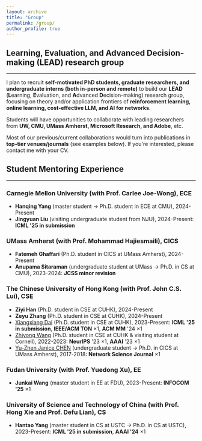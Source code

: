 ```yaml
---
layout: archive
title: "Group"
permalink: /group/
author_profile: true
---
```


## **L**earning, **E**valuation, and **A**dvanced **D**ecision-making (LEAD) research group
------
I plan to recruit **self-motivated PhD students, graduate researchers, and undergraduate interns (both in-person and remote)** to build our **LEAD** (**L**earning, **E**valuation, and **A**dvanced **D**ecision-making) research group, focusing on theory and/or application frontiers of **reinforcement learning, online learning, cost-effective LLM, and AI for networks**. 

Students will have opportunities to collaborate with leading researchers from **UW, CMU, UMass Amherst, Microsoft Research, and Adobe**, etc. 

Most of our previous/current collaborations would turn into publications in **top-tier venues/journals** (see examples below). If you're interested, please contact me with your CV.

## Student Mentoring Experience
------
### Carnegie Mellon University (with Prof. Carlee Joe-Wong), ECE
- **Hanqing Yang** (master student $\rightarrow$ Ph.D. student in ECE at CMU), 2024-Present<br>
- **Jingyuan Liu** (visiting undergraduate student from NJU), 2024-Present: **ICML '25 in submission** <br>

### UMass Amherst (with Prof. Mohammad Hajiesmaili), CICS
- **Fatemeh Ghaffari** (Ph.D. student in CICS at UMass Amherst), 2024-Present<br>
- **Anupama Sitaraman** (undergraduate student at UMass $\rightarrow$  Ph.D. in CS at CMU), 2023-2024: **JCSS minor revision**<br>


### The Chinese University of Hong Kong  (with Prof. John C.S. Lui), CSE
- **Ziyi Han** (Ph.D. student in CSE at CUHK), 2024-Present<br>
- **Zeyu Zhang** (Ph.D. student in CSE at CUHK), 2024-Present<br>
- [Xiangxiang Dai](https://xiangxdai.github.io/) (Ph.D. student in CSE at CUHK), 2023-Present: **ICML '25 in submission**, **IEEE/ACM TON** $\times 1$, **ACM MM** '24 $\times 1$<br>
- [Zhiyong Wang](https://zhiyongwangwzy.github.io/) (Ph.D. student in CSE at CUHK \& visiting student at Cornell), 2022-2023:  **NeurIPS** '23 $\times 1$, **AAAI** '23 $\times 1$<br>
- [Yu-Zhen Janice CHEN](https://jjanicechen.com/) (undergraduate student $\rightarrow$ Ph.D. in CICS at UMass Amherst), 2017-2018: **Network Science Journal** $\times 1$<br>

### Fudan University  (with Prof. Yuedong Xu), EE
- **Junkai Wang** (master student in EE at FDU), 2023-Present: **INFOCOM '25** $\times 1$

### University of Science and Technology of China  (with Prof. Hong Xie and Prof. Defu Lian), CS
- **Hantao Yang** (master student in CS at USTC $\rightarrow$ Ph.D. in CS at USTC), 2023-Present: **ICML '25 in submission**, **AAAI '24** $\times 1$
